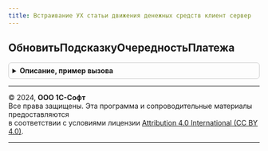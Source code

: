 ```yaml
---
title: Встраивание УХ статьи движения денежных средств клиент сервер
---
```



## ОбновитьПодсказкуОчередностьПлатежа
<details style="margin: 1em 0; padding: 0.5em; border: 1px solid #ccc; border-radius: 6px;">

<summary style="font-weight: bold; cursor: pointer;">Описание, пример вызова</summary>

```bsl

Процедура ОбновитьПодсказкуОчередностьПлатежа(Форма) Экспорт
```

Пример вызова
```bsl
ВстраиваниеУХСтатьиДвиженияДенежныхСредствКлиентСервер.ОбновитьПодсказкуОчередностьПлатежа(Форма) 
```
</details>

---

© 2024, **ООО 1С-Софт**  
Все права защищены. Эта программа и сопроводительные материалы предоставляются  
в соответствии с условиями лицензии [Attribution 4.0 International (CC BY 4.0)](https://creativecommons.org/licenses/by/4.0/legalcode).

---
